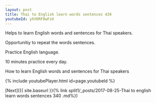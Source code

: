 ```yaml
---
layout: post
title: Thai to English learn words sentences 439 
youtubeId: yhYDRF0wFzU
---
```

 
 
Helps to learn English words and sentences for Thai speakers.

Opportunitiy to repeat the words sentences. 

Practice English language. 
 
10 minutes practice every day. 
 
How to learn English words and sentences for Thai speakers 
 
{% include youtubePlayer.html id=page.youtubeId %}
 
 
[Next]({{ site.baseurl }}{% link  split1/_posts/2017-08-25-Thai to english learn words sentences 340 .md%})
 
